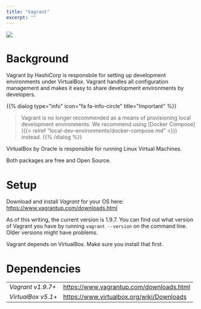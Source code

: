 ```yaml
---
title: "Vagrant"
excerpt: ""
---
```

![](/assets/6e84876-vagrant.png)
# Background

Vagrant by HashiCorp is responsbile for setting up development environments under VirtualBox. Vagrant handles all configuration management and makes it easy to share development environments by developers.

{{% dialog type="info" icon="fa fa-info-circle" title="Important" %}}
> Vagrant is no longer recommended as a means of provisioning local development environments. We recommend using [Docker Compose]({{< relref "local-dev-environments/docker-compose.md" >}}) instead.
{{% /dialog %}}

VirtualBox by Oracle is responsible for running Linux Virtual Machines.

Both packages are free and Open Source.

# Setup

Download and install *Vagrant* for your OS here: https://www.vagrantup.com/downloads.html

As of this writing, the current version is 1.9.7. You can find out what version of Vagrant you have by running `vagrant --version` on the command line. Older versions might have problems.

Vagrant depends on VirtualBox. Make sure you install that first.

# Dependencies

|                    |                                           |
|:-------------------|:------------------------------------------|
| *Vagrant v1.9.7+*  | https://www.vagrantup.com/downloads.html  |
| *VirtualBox v5.1*+ | https://www.virtualbox.org/wiki/Downloads |
